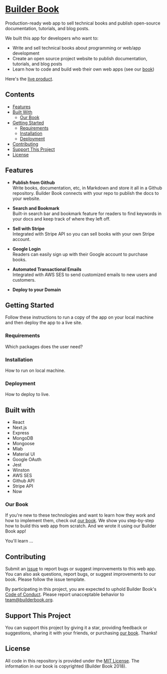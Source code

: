 # [Builder Book](https://builderbook.org)

Production-ready web app to sell technical books and publish open-source documentation, tutorials, and blog posts.

We built this app for developers who want to:

- Write and sell technical books about programming or web/app development
- Create an open source project website to publish documentation, tutorials, and blog posts
- Learn how to code and build web their own web apps (see our [book](https://builderbook.org))

Here's the [live product](https://builderbook.org/books).

## Contents
- [Features](#features)
- [Built With](#built-with)
  - [Our Book](#our-book)
- [Getting Started](#getting-started)
  - [Requirements](#requirements)
  - [Installation](#installation)
  - [Deployment](#deployment)
- [Contributing](#contributing)
- [Support This Project](#support)
- [License](#license)

## Features

- **Publish from Github**</br>
Write books, documentation, etc, in Markdown and store it all in a Github repository. Builder Book connects with your repo to publish the docs to your website.

- **Search and Bookmark**</br>
Built-in search bar and bookmark feature for readers to find keywords in your docs and keep track of where they left off.

- **Sell with Stripe**</br>
Integrated with Stripe API so you can sell books with your own Stripe account.

- **Google Login**</br>
Readers can easily sign up with their Google account to purchase books.

- **Automated Transactional Emails**</br>
Integrated with AWS SES to send customized emails to new users and customers.

- **Deploy to your Domain**</br>


## Getting Started

Follow these instructions to run a copy of the app on your local machine and then deploy the app to a live site.

### Requirements

Which packages does the user need?

### Installation

How to run on local machine.

### Deployment

How to deploy to live.

## Built with

- React
- Next.js
- Express
- MongoDB
- Mongoose
- Mlab
- Material UI
- Google OAuth
- Jest
- Winston
- AWS SES
- Github API
- Stripe API
- Now

### Our Book

If you're new to these technologies and want to learn how they work and how to implement them, check out [our book](https://github.com/builderbook/builderbook-app/blob/master/book-details.md). We show you step-by-step how to build this web app from scratch. And we wrote it using our Builder Book app!

You'll learn ...

## Contributing

Submit an [issue](https://github.com/builderbook/books/issues/new) to report bugs or suggest improvements to this web app. You can also ask questions, report bugs, or suggest improvements to our book. Please follow the issue template.

By participating in this project, you are expected to uphold Builder Book's [Code of Conduct](https://github.com/builderbook/books/blob/master/CODE_OF_CONDUCT.md). Please report unacceptable behavior to team@builderbook.org.

## Support This Project

You can support this project by giving it a star, providing feedback or suggestions, sharing it with your friends, or purchasing [our book](https://github.com/builderbook/builderbook-app/blob/master/book-details.md). Thanks!

## License

All code in this repository is provided under the [MIT License](https://github.com/builderbook/books/blob/master/LICENSE). The information in our book is copyrighted (Builder Book 2018). 
